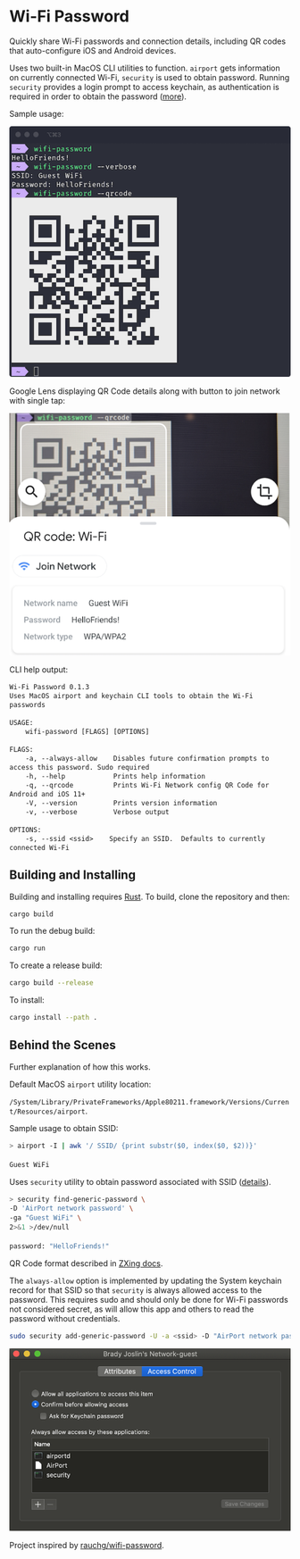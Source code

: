 # Wi-Fi Password

Quickly share Wi-Fi passwords and connection details, including QR codes that auto-configure iOS and Android devices.

Uses two built-in MacOS CLI utilities to function. `airport` gets information on currently connected Wi-Fi, `security` is used to obtain password. Running `security` provides a login prompt to access keychain, as authentication is required in order to obtain the password ([more](#behind-the-scenes)).

Sample usage:

![screenshot](./screenshot.png)

Google Lens displaying QR Code details along with button to join network with single tap:

![google lens](./googlelens.png)

CLI help output:

```text
Wi-Fi Password 0.1.3
Uses MacOS airport and keychain CLI tools to obtain the Wi-Fi passwords

USAGE:
    wifi-password [FLAGS] [OPTIONS]

FLAGS:
    -a, --always-allow    Disables future confirmation prompts to access this password. Sudo required
    -h, --help            Prints help information
    -q, --qrcode          Prints Wi-Fi Network config QR Code for Android and iOS 11+
    -V, --version         Prints version information
    -v, --verbose         Verbose output

OPTIONS:
    -s, --ssid <ssid>    Specify an SSID.  Defaults to currently connected Wi-Fi
```

## Building and Installing

Building and installing requires [Rust](https://www.rust-lang.org/tools/install). To build, clone the repository and then:

```bash
cargo build
```

To run the debug build:

```bash
cargo run
```

To create a release build:

```bash
cargo build --release
```

To install:

```bash
cargo install --path .
```

## Behind the Scenes

Further explanation of how this works.

Default MacOS `airport` utility location:

`/System/Library/PrivateFrameworks/Apple80211.framework/Versions/Current/Resources/airport`.

Sample usage to obtain SSID:

```bash
> airport -I | awk '/ SSID/ {print substr($0, index($0, $2))}'

Guest WiFi
```

Uses `security` utility to obtain password associated with SSID ([details](https://macromates.com/blog/2006/keychain-access-from-shell/)).

```bash
> security find-generic-password \
-D 'AirPort network password' \
-ga "Guest WiFi" \
2>&1 >/dev/null

password: "HelloFriends!"
```

QR Code format described in [ZXing docs](https://github.com/zxing/zxing/wiki/Barcode-Contents#wi-fi-network-config-android-ios-11).

The `always-allow` option is implemented by updating the System keychain record for that SSID so that `security` is always allowed access to the password. This requires sudo and should only be done for Wi-Fi passwords not considered secret, as will allow this app and others to read the password without credentials.

```bash
sudo security add-generic-password -U -a <ssid> -D "AirPort network password" -T "/usr/bin/security" -s "AirPort"  /Library/Keychains/System.keychain
```

![keychain](keychain.png)

Project inspired by [rauchg/wifi-password](https://github.com/rauchg/wifi-password).
